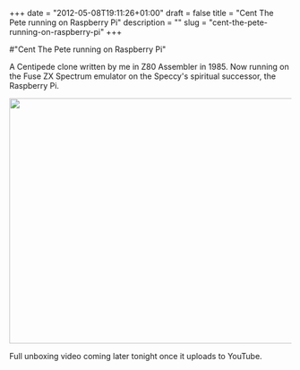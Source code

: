 +++
date = "2012-05-08T19:11:26+01:00"
draft = false
title = "Cent The Pete running on Raspberry Pi"
description = ""
slug = "cent-the-pete-running-on-raspberry-pi"
+++

#"Cent The Pete running on Raspberry Pi"

A Centipede clone written by me in Z80 Assembler in 1985. Now running on the Fuse ZX Spectrum emulator on the Speccy's spiritual successor, the Raspberry Pi.

<a href="https://s3-eu-west-1.amazonaws.com/conoroneill.net/wp-content/uploads/2012/05/DSCF1477.jpg"><img class="alignnone size-large wp-image-714" title="DSCF1477" src="https://s3-eu-west-1.amazonaws.com/conoroneill.net/wp-content/uploads/2012/05/DSCF1477-1024x768.jpg" alt="" width="584" height="438" /></a>

Full unboxing video coming later tonight once it uploads to YouTube.